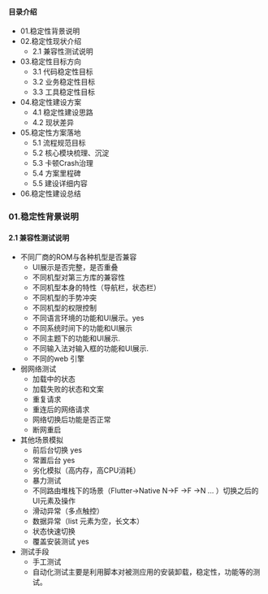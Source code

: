 #### 目录介绍
- 01.稳定性背景说明
- 02.稳定性现状介绍
    - 2.1 兼容性测试说明
- 03.稳定性目标方向
    - 3.1 代码稳定性目标
    - 3.2 业务稳定性目标
    - 3.3 工具稳定性目标
- 04.稳定性建设方案
    - 4.1 稳定性建设思路
    - 4.2 现状差异
- 05.稳定性方案落地
    - 5.1 流程规范目标
    - 5.2 核心模块梳理、沉淀
    - 5.3 卡顿Crash治理
    - 5.4 方案里程碑
    - 5.5 建设详细内容
- 06.稳定性建设总结



### 01.稳定性背景说明




#### 2.1 兼容性测试说明
- 不同厂商的ROM与各种机型是否兼容
    - UI展示是否完整，是否重叠
    - 不同机型对第三方库的兼容性
    - 不同机型本身的特性（导航栏，状态栏）
    - 不同机型的手势冲突
    - 不同机型的权限控制
    - 不同语言环境的功能和UI展示。yes
    - 不同系统时间下的功能和UI展示
    - 不同主题下的功能和UI展示. 
    - 不同输入法对输入框的功能和UI展示. 
    - 不同的web 引擎
- 弱网络测试
    - 加载中的状态
    - 加载失败的状态和文案
    - 重复请求
    - 重连后的网络请求
    - 网络切换后功能是否正常
    - 断网重启
- 其他场景模拟
    - 前后台切换 yes
    - 常置后台 yes
    - 劣化模拟（高内存，高CPU消耗）
    - 暴力测试
    - 不同路由堆栈下的场景（Flutter→Native N→F →F →N ... ）切换之后的UI元素及操作
    - 滑动异常（多点触控）
    - 数据异常（list 元素为空，长文本）
    - 状态快速切换 
    - 覆盖安装测试 yes
- 测试手段
    - 手工测试
    - 自动化测试主要是利用脚本对被测应用的安装卸载，稳定性，功能等的测试。




